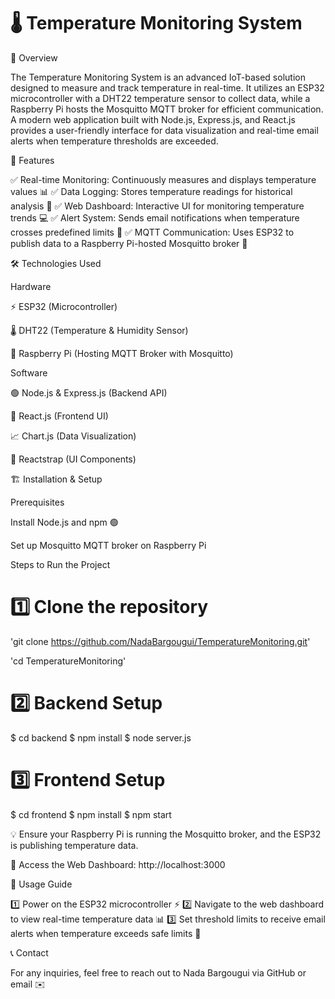 # 🌡️ Temperature Monitoring System

📌 Overview

The Temperature Monitoring System is an advanced IoT-based solution designed to measure and track temperature in real-time. It utilizes an ESP32 microcontroller with a DHT22 temperature sensor to collect data, while a Raspberry Pi hosts the Mosquitto MQTT broker for efficient communication. A modern web application built with Node.js, Express.js, and React.js provides a user-friendly interface for data visualization and real-time email alerts when temperature thresholds are exceeded.

🚀 Features

✅ Real-time Monitoring: Continuously measures and displays temperature values 📊
✅ Data Logging: Stores temperature readings for historical analysis 📂
✅ Web Dashboard: Interactive UI for monitoring temperature trends 💻
✅ Alert System: Sends email notifications when temperature crosses predefined limits 🔔
✅ MQTT Communication: Uses ESP32 to publish data to a Raspberry Pi-hosted Mosquitto broker 🔄

🛠️ Technologies Used

Hardware

⚡ ESP32 (Microcontroller)

🌡️ DHT22 (Temperature & Humidity Sensor)

🍓 Raspberry Pi (Hosting MQTT Broker with Mosquitto)

Software

🟢 Node.js & Express.js (Backend API)

🔷 React.js (Frontend UI)

📈 Chart.js (Data Visualization)

🎨 Reactstrap (UI Components)


🏗️ Installation & Setup

Prerequisites

Install Node.js and npm 🟢

Set up Mosquitto MQTT broker on Raspberry Pi 


Steps to Run the Project

# 1️⃣ Clone the repository
'git clone https://github.com/NadaBargougui/TemperatureMonitoring.git'

'cd TemperatureMonitoring'

# 2️⃣ Backend Setup
$ cd backend
$ npm install
$ node server.js

# 3️⃣ Frontend Setup
$ cd frontend
$ npm install
$ npm start

💡 Ensure your Raspberry Pi is running the Mosquitto broker, and the ESP32 is publishing temperature data.

🔗 Access the Web Dashboard: http://localhost:3000


🎯 Usage Guide

1️⃣ Power on the ESP32 microcontroller ⚡
2️⃣ Navigate to the web dashboard to view real-time temperature data 📊
3️⃣ Set threshold limits to receive email alerts when temperature exceeds safe limits 🔔


📞 Contact

For any inquiries, feel free to reach out to Nada Bargougui via GitHub or email ✉️

